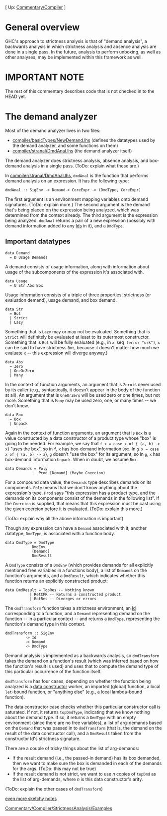
\[ Up: [Commentary/Compiler](commentary/compiler) \]

# General overview


GHC's approach to strictness analysis is that of "demand analysis", a backwards analysis in which strictness analysis and absence analysis are done in a single pass. In the future, analysis to perform unboxing, as well as other analyses, may be implemented within this framework as well.

# IMPORTANT NOTE


The rest of this commentary describes code that is not checked in to the HEAD yet.

# The demand analyzer


Most of the demand analyzer lives in two files:

- [compiler/basicTypes/NewDemand.lhs](/trac/ghc/browser/ghc/compiler/basicTypes/NewDemand.lhs) (defines the datatypes used by the demand analyzer, and some functions on them)
- [compiler/stranal/DmdAnal.lhs](/trac/ghc/browser/ghc/compiler/stranal/DmdAnal.lhs) (the demand analyzer itself)


The demand analyzer does strictness analysis, absence analysis, and box-demand analysis in a single pass. (ToDo: explain what these are.)


In [compiler/stranal/DmdAnal.lhs](/trac/ghc/browser/ghc/compiler/stranal/DmdAnal.lhs), `dmdAnal` is the function that performs demand analysis on an expression. It has the following type:

```wiki
dmdAnal :: SigEnv -> Demand-> CoreExpr -> (DmdType, CoreExpr)
```


The first argument is an environment mapping variables onto demand signatures. (ToDo: explain more.) The second argument is the demand that's being placed on the expression being analyzed, which was determined from the context already. The third argument is the expression being analyzed. `dmdAnal` returns a pair of a new expression (possibly with demand information added to any [Ids](commentary/compiler/name-type) in it), and a `DmdType`.

## Important datatypes

```wiki
data Demand
  = D Usage Demands    
```


A demand consists of usage information, along with information about usage of the subcomponents of the expression it's associated with.

```wiki
data Usage
  = U Str Abs Box        
```


Usage information consists of a triple of three properties: strictness (or evaluation demand), usage demand, and box demand.

```wiki
data Str 
  = Bot                 
  | Strict       
  | Lazy           
```


Something that is `Lazy` may or may not be evaluated. Something that is `Strict` will definitely be evaluated at least to its outermost constructor. Something that is `Bot` will be fully evaluated (e.g., in `x `seq` (error "urk")`, `x` can be said to have strictness `Bot`, because it doesn't matter how much we evaluate `x` -- this expression will diverge anyway.)

```wiki
data Abs
  = Zero     
  | OneOrZero     
  | Many       
```


In the context of function arguments, an argument that is `Zero` is never used by its caller (e.g., syntactically, it doesn't appear in the body of the function at all). An argument that is `OneOrZero` will be used zero or one times, but not more. Something that is `Many` may be used zero, one, or many times -- we don't know.

```wiki
data Box
  = Box  
  | Unpack  
```


Again in the context of function arguments, an argument that is `Box` is a value constructed by a data constructor of a product type whose "box" is going to be needed. For example, we say that `f x = case x of { (a, b) -> x`} "uses the box", so in `f`, `x` has box-demand information `Box`. In `g x = case x of { (a, b) -> a`}, `g` doesn't "use the box" for its argument, so in `g`, `x` has box-demand information `Unpack`. When in doubt, we assume `Box`.

```wiki
data Demands = Poly          
            |  Prod [Demand] (Maybe Coercion)
```


For a compound data value, the `Demands` type describes demands on its components. `Poly` means that we don't know anything about the expression's type. `Prod` says "this expression has a product type, and the demands on its components consist of the demands in the following list". If the `Coercion` is supplied, that means that this expression must be cast using the given coercion before it is evaluated. (ToDo: explain this more.)


(ToDo: explain why all the above information is important)


Though any expression can have a `Demand` associated with it, another datatype, `DmdType`, is associated with a function body.

```wiki
data DmdType = DmdType 
		    DmdEnv	
		    [Demand]	
		    DmdResult
```


A `DmdType` consists of a `DmdEnv` (which provides demands for all explicitly mentioned free variables in a functions body), a list of `Demand`s on the function's arguments, and a `DmdResult`, which indicates whether this function returns an explicitly constructed product:

```wiki
data DmdResult = TopRes	-- Nothing known	
	       | RetCPR	-- Returns a constructed product
	       | BotRes	-- Diverges or errors
```


The `dmdTransform` function takes a strictness environment, an [Id](commentary/compiler/name-type) corresponding to a function, and a `Demand` representing demand on the function -- in a particular context -- and returns a `DmdType`, representing the function's demand type in this context.

```wiki
dmdTransform :: SigEnv		
	     -> Id		
	     -> Demand		
	     -> DmdType		
```


Demand analysis is implemented as a backwards analysis, so `dmdTransform` takes the demand on a function's result (which was inferred based on how the function's result is used) and uses that to compute the demand type of this particular occurrence of the function itself.

`dmdTransform` has four cases, depending on whether the function being analyzed is a [data constructor](commentary/compiler/entity-types) worker, an imported (global) function, a local `let`-bound function, or "anything else" (e.g., a local lambda-bound function).


The data constructor case checks whether this particular constructor call is saturated. If not, it returns `topDmdType`, indicating that we know nothing about the demand type. If so, it returns a `DmdType` with an empty environment (since there are no free variables), a list of arg-demands based on the `Demand` that was passed in to `dmdTransform` (that is, the demand on the result of the data constructor call), and a `DmdResult` taken from the constructor Id's strictness signature.


There are a couple of tricky things about the list of arg-demands:

- If the result demand (i.e., the passed-in demand) has its box demanded, then we want to make sure the box is demanded in each of the demands for the args. (ToDo: this may not be true)
- If the result demand is not strict, we want to use *n* copies of `topDmd` as the list of arg-demands, where *n* is this data constructor's arity.


(ToDo: explain the other cases of `dmdTransform`)

[even more sketchy notes](commentary/compiler/strictness-analysis/kirsten-notes)

[Commentary/Compiler/StrictnessAnalysis/Examples](commentary/compiler/strictness-analysis/examples)